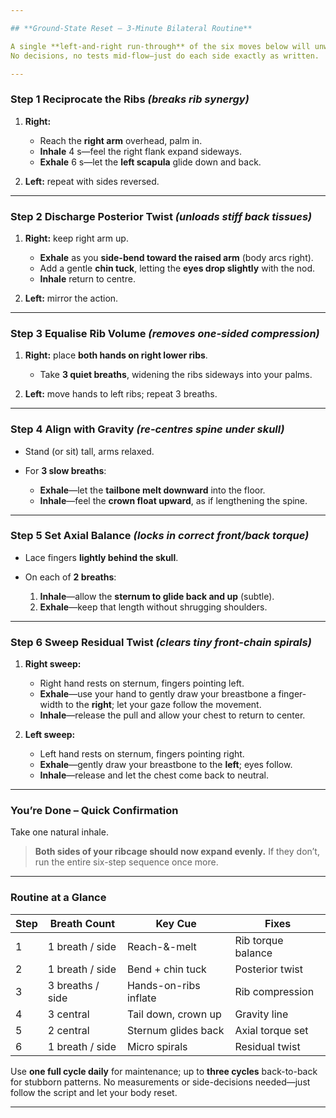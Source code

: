 ```yaml
---

## **Ground-State Reset – 3-Minute Bilateral Routine**

A single **left-and-right run-through** of the six moves below will unwind any postural pattern and land you in the mechanically optimal “ground state.”
No decisions, no tests mid-flow—just do each side exactly as written.

---
```


### **Step 1 Reciprocate the Ribs** *(breaks rib synergy)*

1. **Right:**

   * Reach the **right arm** overhead, palm in.
   * **Inhale** 4 s—feel the right flank expand sideways.
   * **Exhale** 6 s—let the **left scapula** glide down and back.
2. **Left:** repeat with sides reversed.

---

### **Step 2 Discharge Posterior Twist** *(unloads stiff back tissues)*

1. **Right:** keep right arm up.

   * **Exhale** as you **side-bend toward the raised arm** (body arcs right).
   * Add a gentle **chin tuck**, letting the **eyes drop slightly** with the nod.
   * **Inhale** return to centre.
2. **Left:** mirror the action.

---

### **Step 3 Equalise Rib Volume** *(removes one-sided compression)*

1. **Right:** place **both hands on right lower ribs**.

   * Take **3 quiet breaths**, widening the ribs sideways into your palms.
2. **Left:** move hands to left ribs; repeat 3 breaths.

---

### **Step 4 Align with Gravity** *(re-centres spine under skull)*

* Stand (or sit) tall, arms relaxed.
* For **3 slow breaths**:

  * **Exhale**—let the **tailbone melt downward** into the floor.
  * **Inhale**—feel the **crown float upward**, as if lengthening the spine.

---

### **Step 5 Set Axial Balance** *(locks in correct front/back torque)*

* Lace fingers **lightly behind the skull**.
* On each of **2 breaths**:

  1. **Inhale**—allow the **sternum to glide back and up** (subtle).
  2. **Exhale**—keep that length without shrugging shoulders.

---

### **Step 6 Sweep Residual Twist** *(clears tiny front-chain spirals)*

1. **Right sweep:**

   * Right hand rests on sternum, fingers pointing left.
   * **Exhale**—use your hand to gently draw your breastbone a finger-width to the **right**; let your gaze follow the movement.
   * **Inhale**—release the pull and allow your chest to return to center.

2. **Left sweep:**

   * Left hand rests on sternum, fingers pointing right.
   * **Exhale**—gently draw your breastbone to the **left**; eyes follow.
   * **Inhale**—release and let the chest come back to neutral.

---

### **You’re Done – Quick Confirmation**

Take one natural inhale.

> **Both sides of your ribcage should now expand evenly.**
> If they don’t, run the entire six-step sequence once more.

---

### **Routine at a Glance**

| Step | Breath Count     | Key Cue               | Fixes              |
| ---- | ---------------- | --------------------- | ------------------ |
| 1    | 1 breath / side  | Reach-&-melt          | Rib torque balance |
| 2    | 1 breath / side  | Bend + chin tuck      | Posterior twist    |
| 3    | 3 breaths / side | Hands-on-ribs inflate | Rib compression    |
| 4    | 3 central        | Tail down, crown up   | Gravity line       |
| 5    | 2 central        | Sternum glides back   | Axial torque set   |
| 6    | 1 breath / side  | Micro spirals         | Residual twist     |

Use **one full cycle daily** for maintenance; up to **three cycles** back-to-back for stubborn patterns. No measurements or side-decisions needed—just follow the script and let your body reset.

---

